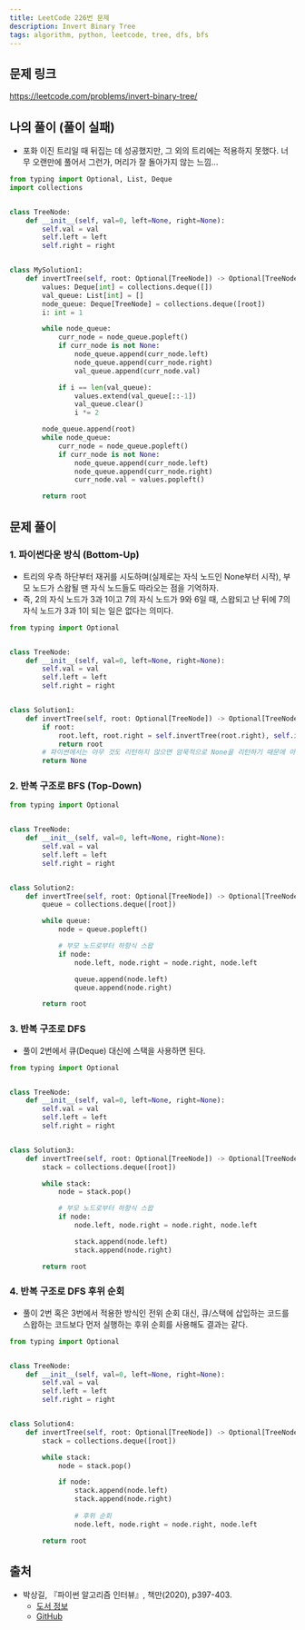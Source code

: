 ```yaml
---
title: LeetCode 226번 문제
description: Invert Binary Tree
tags: algorithm, python, leetcode, tree, dfs, bfs
---
```


## 문제 링크

https://leetcode.com/problems/invert-binary-tree/

## 나의 풀이 (풀이 실패)

- 포화 이진 트리일 때 뒤집는 데 성공했지만, 그 외의 트리에는 적용하지 못했다. 너무 오랜만에 풀어서 그런가, 머리가 잘 돌아가지 않는 느낌...

```python
from typing import Optional, List, Deque
import collections


class TreeNode:
    def __init__(self, val=0, left=None, right=None):
        self.val = val
        self.left = left
        self.right = right


class MySolution1:
    def invertTree(self, root: Optional[TreeNode]) -> Optional[TreeNode]:
        values: Deque[int] = collections.deque([])
        val_queue: List[int] = []
        node_queue: Deque[TreeNode] = collections.deque([root])
        i: int = 1

        while node_queue:
            curr_node = node_queue.popleft()
            if curr_node is not None:
                node_queue.append(curr_node.left)
                node_queue.append(curr_node.right)
                val_queue.append(curr_node.val)

            if i == len(val_queue):
                values.extend(val_queue[::-1])
                val_queue.clear()
                i *= 2

        node_queue.append(root)
        while node_queue:
            curr_node = node_queue.popleft()
            if curr_node is not None:
                node_queue.append(curr_node.left)
                node_queue.append(curr_node.right)
                curr_node.val = values.popleft()

        return root
```

## 문제 풀이

### 1. 파이썬다운 방식 (Bottom-Up)

- 트리의 우측 하단부터 재귀를 시도하며(실제로는 자식 노드인 None부터 시작), 부모 노드가 스왑될 땐 자식 노드들도 따라오는 점을 기억하자.
- 즉, 2의 자식 노드가 3과 1이고 7의 자식 노드가 9와 6일 때, 스왑되고 난 뒤에 7의 자식 노드가 3과 1이 되는 일은 없다는 의미다.

```python
from typing import Optional


class TreeNode:
    def __init__(self, val=0, left=None, right=None):
        self.val = val
        self.left = left
        self.right = right


class Solution1:
    def invertTree(self, root: Optional[TreeNode]) -> Optional[TreeNode]:
        if root:
            root.left, root.right = self.invertTree(root.right), self.invertTree(root.left)
            return root
        # 파이썬에서는 아무 것도 리턴하지 않으면 암묵적으로 None을 리턴하기 때문에 아래 코드는 생략할 수 있다.
        return None
```

### 2. 반복 구조로 BFS (Top-Down)

```python
from typing import Optional


class TreeNode:
    def __init__(self, val=0, left=None, right=None):
        self.val = val
        self.left = left
        self.right = right


class Solution2:
    def invertTree(self, root: Optional[TreeNode]) -> Optional[TreeNode]:
        queue = collections.deque([root])

        while queue:
            node = queue.popleft()

            # 부모 노드로부터 하향식 스왑
            if node:
                node.left, node.right = node.right, node.left

                queue.append(node.left)
                queue.append(node.right)

        return root
```

### 3. 반복 구조로 DFS

- 풀이 2번에서 큐(Deque) 대신에 스택을 사용하면 된다.

```python
from typing import Optional


class TreeNode:
    def __init__(self, val=0, left=None, right=None):
        self.val = val
        self.left = left
        self.right = right


class Solution3:
    def invertTree(self, root: Optional[TreeNode]) -> Optional[TreeNode]:
        stack = collections.deque([root])

        while stack:
            node = stack.pop()

            # 부모 노드로부터 하향식 스왑
            if node:
                node.left, node.right = node.right, node.left

                stack.append(node.left)
                stack.append(node.right)

        return root
```

### 4. 반복 구조로 DFS 후위 순회

- 풀이 2번 혹은 3번에서 적용한 방식인 전위 순회 대신, 큐/스택에 삽입하는 코드를 스왑하는 코드보다 먼저 실행하는 후위 순회를 사용해도 결과는 같다.

```python
from typing import Optional


class TreeNode:
    def __init__(self, val=0, left=None, right=None):
        self.val = val
        self.left = left
        self.right = right


class Solution4:
    def invertTree(self, root: Optional[TreeNode]) -> Optional[TreeNode]:
        stack = collections.deque([root])

        while stack:
            node = stack.pop()

            if node:
                stack.append(node.left)
                stack.append(node.right)
                
                # 후위 순회
                node.left, node.right = node.right, node.left

        return root
```

## 출처

- 박상길, 『파이썬 알고리즘 인터뷰』, 책만(2020), p397-403.
  - [도서 정보](https://www.onlybook.co.kr/entry/algorithm-interview)
  - [GitHub](https://github.com/onlybooks/algorithm-interview)
